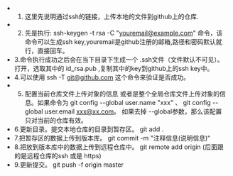 - 1. 这里先说明通过ssh的链接，上传本地的文件到github上的仓库.
- 2. 先是执行: ssh-keygen -t rsa -C "youremail@example.com" 命令，该命令可以生成ssh key,youremail是github注册的邮箱,路径和密码默认就行，直接回车。
- 3.命令执行成功之后会在当下目录下生成一个 .ssh文件（文件默认不可见）。打开，选取其中的 id_rsa.pub ,复制其中的key到github上的ssh key中。
- 4.可以使用 ssh -T git@github.com 这个命令来验证是否成功。
- 5. 配置当前仓库文件上传对象的信息 或者是整个全局仓库文件上传对象的信息。如果命令为 git config --global user.name "xxx" 、 git config --global user.email xxx@xx.com。 如果去掉 --global参数，那么该配置只对当前的仓库有效。
- 6.更新目录。提交本地仓库的目录到暂存区。 git add . 
- 7.把暂存区的数据上传到版本库。 git commit -m "注释信息(说明信息)“
- 8.把放到版本库中的数据上传到远程仓库中。 git remote add origin (后面跟的是远程仓库的ssh 或是 https)
- 9.更新提交。 git push -f origin master

